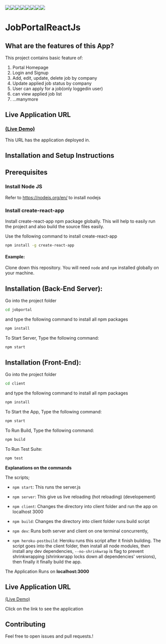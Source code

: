[![](https://sourcerer.io/fame/papuruth/papuruth/JobPortal/images/0)](https://sourcerer.io/fame/papuruth/papuruth/JobPortal/links/0)[![](https://sourcerer.io/fame/papuruth/papuruth/JobPortal/images/1)](https://sourcerer.io/fame/papuruth/papuruth/JobPortal/links/1)[![](https://sourcerer.io/fame/papuruth/papuruth/JobPortal/images/2)](https://sourcerer.io/fame/papuruth/papuruth/JobPortal/links/2)[![](https://sourcerer.io/fame/papuruth/papuruth/JobPortal/images/3)](https://sourcerer.io/fame/papuruth/papuruth/JobPortal/links/3)[![](https://sourcerer.io/fame/papuruth/papuruth/JobPortal/images/4)](https://sourcerer.io/fame/papuruth/papuruth/JobPortal/links/4)[![](https://sourcerer.io/fame/papuruth/papuruth/JobPortal/images/5)](https://sourcerer.io/fame/papuruth/papuruth/JobPortal/links/5)[![](https://sourcerer.io/fame/papuruth/papuruth/JobPortal/images/6)](https://sourcerer.io/fame/papuruth/papuruth/JobPortal/links/6)[![](https://sourcerer.io/fame/papuruth/papuruth/JobPortal/images/7)](https://sourcerer.io/fame/papuruth/papuruth/JobPortal/links/7)

# JobPortalReactJs

## What are the features of this App?

This project contains basic feature of:
1. Portal Homepage  
2. Login and Signup  
3. Add, edit, update, delete job by company  
4. Update applied job status by company  
5. User can apply for a job(only loggedin user)  
6. can view applied job list  
7. ...manymore

## Live Application URL

### [(Live Demo)](https://jobportalmern.herokuapp.com)
This URL has the application deployed in.


## Installation and Setup Instructions

## Prerequisites

### Install Node JS
Refer to https://nodejs.org/en/ to install nodejs

### Install create-react-app
Install create-react-app npm package globally. This will help to easily run the project and also build the source files easily.

Use the following command to install create-react-app

```bash
npm install -g create-react-app
```
#### Example:  

Clone down this repository. You will need `node` and `npm` installed globally on your machine.  

## Installation (Back-End Server):

Go into the project folder 
```bash
cd jobportal
```

and type the following command to install all npm packages

```bash
npm install
```

To Start Server,  Type the following command:

```bash
npm start
```

## Installation (Front-End):

Go into the project folder 
```bash
cd client
```

and type the following command to install all npm packages

```bash
npm install
```

To Start the App,  Type the following command:

```bash
npm start
```


To Run Build,  Type the following command:

```bash
npm build
```

To Run Test Suite:  

```bash
npm test
``` 


**Explanations on the commands**

The scripts;

- `npm start`: This runs the server.js 

- `npm server`: This  give us live reloading (hot reloading) (developement)

-  `npm client`: Changes the directory into client folder and run the app on localhost 3000


- `npm build`: Changes the directory into client folder  runs build script

- `npm dev`: Runs both server and client on one terminal concurrently,

- `npm heroku-postbuild`: Heroku runs this script after it finish building. The script goes into the client folder, then install all node modules, then install any dev dependencies, `--no-shrinkwrap` is flag to prevent shrinkwrapping (shrinkwrapp locks down all dependencies' versions), then finally it finally build the app.

The Application Runs on **localhost:3000**

## Live Application URL

[(Live Demo)](https://jobportalmern.herokuapp.com)

Click on the link to see the application

## Contributing

Feel free to open issues and pull requests.!
